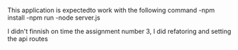 This application is expectedto work with the following command
    -npm install
    -npm run
    -node server.js

I didn't finnish on time the assignment number 3, I did refatoring and setting the api routes